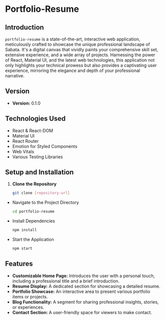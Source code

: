 # Portfolio-Resume

## Introduction

`portfolio-resume`  is a state-of-the-art, interactive web application, meticulously crafted to showcase the unique professional landscape of Sabata. It's a digital canvas that vividly paints your comprehensive skill set, extensive experience, and a wide array of projects. Harnessing the power of React, Material UI, and the latest web technologies, this application not only highlights your technical prowess but also provides a captivating user experience, mirroring the elegance and depth of your professional narrative.

## Version

- **Version:** 0.1.0

## Technologies Used

- React & React-DOM
- Material UI
- React Router
- Emotion for Styled Components
- Web Vitals
- Various Testing Libraries

## Setup and Installation

1. **Clone the Repository**

    ```bash
    git clone [repository-url]

- Navigate to the Project Directory

   ```bash
   cd portfolio-resume

- Install Dependencies

    ```bash
    npm install

- Start the Application

    ```bash
    npm start


## Features

- **Customizable Home Page:** Introduces the user with a personal touch, including a professional title and a brief introduction.
- **Resume Display:** A dedicated section for showcasing a detailed resume.
- **Portfolio Showcase:** An interactive area to present various portfolio items or projects.
- **Blog Functionality:** A segment for sharing professional insights, stories, or experiences.
- **Contact Section:** A user-friendly space for viewers to make contact.

